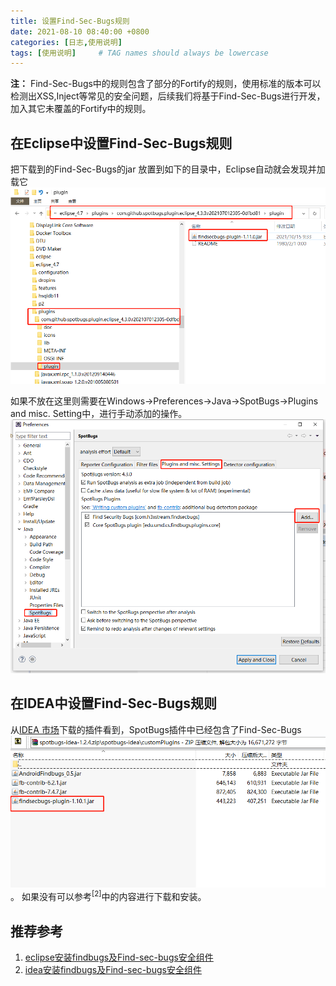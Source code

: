 ```yaml
---
title: 设置Find-Sec-Bugs规则
date: 2021-08-10 08:40:00 +0800
categories: [日志,使用说明]
tags: [使用说明]     # TAG names should always be lowercase
---
```

**注：**
Find-Sec-Bugs中的规则包含了部分的Fortify的规则，使用标准的版本可以检测出XSS,Inject等常见的安全问题，后续我们将基于Find-Sec-Bugs进行开发，加入其它未覆盖的Fortify中的规则。

## 在Eclipse中设置Find-Sec-Bugs规则
把下载到的Find-Sec-Bugs的jar 放置到如下的目录中，Eclipse自动就会发现并加载它
![Eclipse 安装Find-Sec_Bugs](/assets/img/rules/sb/eclipseFb.png)

如果不放在这里则需要在Windows->Preferences->Java->SpotBugs->Plugins and misc. Setting中，进行手动添加的操作。
![Eclipse 安装Find-Sec_Bugs](/assets/img/rules/sb/eclipseFbGUI.png)

## 在IDEA中设置Find-Sec-Bugs规则
从[IDEA 市场](https://plugins.jetbrains.com/plugin/14014-spotbugs/versions)下载的插件看到，SpotBugs插件中已经包含了Find-Sec-Bugs
![IDEA 安装Find-Sec-Bugs](/assets/img/rules/sb/ideaFb.png)。
如果没有可以参考<sup>[2]</sup>中的内容进行下载和安装。

## 推荐参考
1. [eclipse安装findbugs及Find-sec-bugs安全组件][eclipse_install]
2. [idea安装findbugs及Find-sec-bugs安全组件][idea_install]

[eclipse_install]:https://www.cnblogs.com/kingsonfu/p/12420590.html "eclipse安装findbugs及Find-sec-bugs安全组件"
[idea_install]:https://www.cnblogs.com/kingsonfu/p/12419817.html "idea安装findbugs及Find-sec-bugs安全组件"
